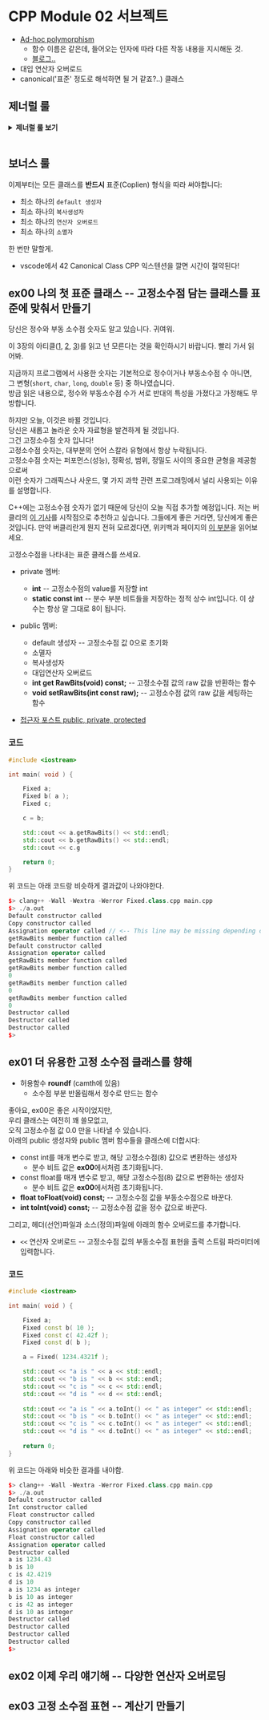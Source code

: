 # CPP Module 02 서브젝트

- [Ad-hoc polymorphism](https://en.wikipedia.org/wiki/Ad_hoc_polymorphism)
  - 함수 이름은 같은데, 들어오는 인자에 따라 다른 작동 내용을 지시해둔 것. 
  - [블로그..](https://yinjae.wordpress.com/2012/04/02/polymorphism/)
- 대입 연산자 오버로드
- canonical('표준' 정도로 해석하면 될 거 같죠?..) 클래스

## 제너럴 룰
<details>
<summary> <b> 제너럴 룰 보기 </b>  </summary><br>
<div markdown="1">
  
- 헤더 안에 구현된 모든 기능(템플릿의 경우는 제외) 및 보호되지 않은 헤더는 exercise 0점을 의미합니다.
- 모든 **출력은 표준 출력으로** 하며, 특별히 지정하지 않는 한 **개행(\n)으로 끝납니다.**
- 부과된 파일 이름 뒤에는 letter, 클래스 이름, 함수 이름, 메서드 이름이 와야합니다.
- 기억하십시오: 이제 더 이상 C가 아닌 C++로 코딩하고 있습니다. 따라서:
  - 다음 기능은 **금지**되어 있으며 사용시 0점 처리를 받습니다. 묻지도 따지지도 마시오: ***alloc, *printf, free*
  - 기본적으로 표준 라이브러리의 모든 것을 사용할 수 있습니다. **그러나** C++ 버전의 함수를 사용하는 것이 현명할 것입니다.
    당신은 C에 익숙합니다. 당신이 아는 것을 유지하는 대신, C++ 버전의 함수를 사용하는 것이 현명할 것입니다. 결국 이건 새로운 언어입니다.
  - 그리고 **네, 안돼요.** 써도 될 때까지는 [STL](https://www.cplusplus.com/reference/stl/)을 사용할 수 없습니다.(즉, 모듈08 전에는 안됨).
  - 이는 include <algorithm>을 필요로 하는 모든 것은--벡터/리스트/맵/등등--다 안된다는 뜻입니다.
- 명시적으로 금지된 기능 또는 기계의 사용은 묻지도 따지지도 않고 0점 처리됩니다.
- 또한, 달리 명시되지 않는 한 C++ 키워드 **using namespace**및 **friend**는 금지되어 있습니다.
  - 그들의 사용은 질문없이 **-42점**으로 처리 될 것입니다.
- 클래스와 관련된 파일은 달리 명시되지 않는 한 항상 **ClassName.hpp** 및 **ClassName.cpp**입니다.
- Turn-in 디렉토리는 **ex00/**, **ex01/**, ... , **exn/**.
- 예제를 철저하게 읽어야합니다. exercise의 설명에서는 명확하지 않았던 요구 사항을 포함하고 있을 수 있습니다.
  만약 뭔가 모호해 보인다면, 당신이 **C++**를 충분히 이해하지 못한 것입니다.
- 앞에서부터 배운 **C++** 도구는 사용할 수 있으므로, external 라이브러리는 사용할 수 없습니다. 그리고 물어보기 전에 말해드려요:
  - 그것은 또한 **C++11과 파생 모델**, **Boost** 또는 C++ 없으면 못사는 놀라운 기술을 갖춘 친구가 알려준 그 어떤 것도 안된다는 뜻입니다.
  - = 범위 기반 for문 C++11이니까 사용 금지..
- 상당한 양의 클래스들을 제출해야 할 수도 있습니다. 이것은 좋아하는 텍스트 편집기를 스크립팅할 수 없다면 지루해 보일 수 있습니다.
- 시작하기 전에 각 exercise를 **완전히** 읽으십시오! 진짜로요, 읽으세요.
- 사용할 컴파일러는 **clang++**입니다.
- 코드는 다음 플래그를 사용하여 컴파일해야합니다: **-Wall -Wextra -Werror**
- 당신의 각 includes는 다른 includes들과 독립적으로 포함될 수 있어야 합니다. Includes는 분명히 그들이 의존하는 다른 모든 include를 포함해야합니다.
- 궁금할까봐: **C++에서는 코딩 스타일이 적용되지 않습니다.** 원하는 스타일 아무거나 사용 가능, 제한 없음. **하지만, 동료 평가자가 읽을 수 없는 코드는 채점 받을 수 없겠죠**
- 이제 중요한 사항 : 서브젝트에 명시적으로 설명하지 않는 한 **프로그램에 의해 채점되지 않습니다**. 따라서, 여러분은 exercise를 선택하는 방법에 있어서 어느 정도의 자유가 주어집니다. 하지만, 각 exercise의 제한조건에 유의하고, **게으르지 마세요**, 연습문제들이 제공해야되는 **많은 것들을 놓치게 될거예요!**
- **제출하는 파일에 일부 관계없는 파일이 있는 것은 문제가 되지 않습니다.** 요청한 파일보다 더 많은 파일로 코드를 분리할 수도 있습니다.
  결과가 프로그램에 의해 채점되지 않는 한, **자유롭게 하세요.**
- 비록 서브젝트의 exercise가 짧더라도, 알아야 할 것을 확실히 이해하고, 가능한 최선의 방법으로 풀었다는 것을 확실히 하기 위해 시간을 들이는 것은 가치가 있습니다.
- 오딘의 이름으로, 토르의 이름으로! 머리를 쓰세요!!!
  
 </div> 
 </details>
 <BR>

## 보너스 룰
이제부터는 모든 클래스를 **반드시** 표준(Coplien) 형식을 따라 써야합니다:

- 최소 하나의 `default 생성자`
- 최소 하나의 `복사생성자`
- 최소 하나의 `연산자 오버로드`
- 최소 하나의 `소멸자`

한 번만 말할게.

- vscode에서 42 Canonical Class CPP 익스텐션을 깔면 시간이 절약된다!

## ex00 나의 첫 표준 클래스 -- 고정소수점 담는 클래스를 표준에 맞춰서 만들기

당신은 정수와 부동 소수점 숫자도 알고 있습니다. 귀여워.

이 3장의 아티클([1](https://www.cprogramming.com/tutorial/floating_point/understanding_floating_point.html), [2](https://www.cprogramming.com/tutorial/floating_point/understanding_floating_point_representation.html), [3](https://www.cprogramming.com/tutorial/floating_point/understanding_floating_point_printing.html))를 읽고 넌 모른다는 것을 확인하시기 바랍니다. 빨리 가서 읽어봐.

지금까지 프로그램에서 사용한 숫자는 기본적으로 정수이거나 부동소수점 수 아니면,
<br>그 변형(`short`, `char`, `long`, `double` 등) 중 하나였습니다.
<br>방금 읽은 내용으로, 정수와 부동소수점 수가 서로 반대의 특성을 가졌다고 가정해도 무방합니다.

하지만 오늘, 이것은 바뀔 것입니다.
<br>당신은 새롭고 놀라운 숫자 자료형을 발견하게 될 것입니다.
<br>그건 고정소수점 숫자 입니다!
<br>고정소수점 숫자는, 대부분의 언어 스칼라 유형에서 항상 누락됩니다.
<br>고정소수점 숫자는 퍼포먼스(성능), 정확성, 범위, 정밀도 사이의 중요한 균형을 제공함으로써
<br>이런 숫자가 그래픽스나 사운드, 몇 가지 과학 관련 프로그래밍에서 널리 사용되는 이유를 설명합니다.

C++에는 고정소수점 숫자가 없기 때문에 당신이 오늘 직접 추가할 예정입니다.
저는 버클리의 [이 기사](https://inst.eecs.berkeley.edu//~cs61c/sp06/handout/fixedpt.html)를 시작점으로 추천하고 싶습니다. 그들에게 좋은 거라면, 당신에게 좋은 것입니다.
만약 버클리란게 뭔지 전혀 모르겠다면, 위키백과 페이지의 [이 부분](https://en.wikipedia.org/wiki/University_of_California,_Berkeley#Notable_alumni.2C_faculty.2C_and_staff)을 읽어보세요.

고정소수점을 나타내는 표준 클래스를 쓰세요.

- private 멤버:
  - **int** -- 고정소수점의 value를 저장할 int
  - **static const int** -- 분수 부분 비트들을 저장하는 정적 상수 int입니다. 이 상수는 항상 말 그대로 8이 됩니다.
- public 멤버:
  - default 생성자 -- 고정소수점 값 0으로 초기화 
  - 소멸자
  - 복사생성자
  - 대입연산자 오버로드
  - **int get RawBits(void) const;** -- 고정소수점 값의 raw 값을 반환하는 함수
  - **void setRawBits(int const raw);** -- 고정소수점 값의 raw 값을 세팅하는 함수

- [접근자 포스트 public, private, protected](https://yeolco.tistory.com/115)


### 코드
~~~C++
#include <iostream>

int main( void ) {

    Fixed a;
    Fixed b( a );
    Fixed c;

    c = b;

    std::cout << a.getRawBits() << std::endl;
    std::cout << b.getRawBits() << std::endl;
    std::cout << c.g

    return 0;
}
~~~
 
 위 코드는 아래 코드랑 비슷하게 결과값이 나와야한다.
 
~~~C++
$> clang++ -Wall -Wextra -Werror Fixed.class.cpp main.cpp
$> ./a.out
Default constructor called
Copy constructor called
Assignation operator called // <-- This line may be missing depending on your implementation
getRawBits member function called
Default constructor called
Assignation operator called
getRawBits member function called
getRawBits member function called
0
getRawBits member function called
0
getRawBits member function called
0
Destructor called
Destructor called
Destructor called
$>
~~~

## ex01 더 유용한 고정 소수점 클래스를 향해

- 허용함수 **roundf** (camth에 있음)
  - 소수점 부분 반올림해서 정수로 만드는 함수

좋아요, ex00은 좋은 시작이었지만, <br>
우리 클래스는 여전히 꽤 쓸모없고, <Br>
오직 고정소수점 값 0.0 만을 나타낼 수 있습니다. <br>
아래의 public 생성자와 public 멤버 함수들을 클래스에 더합시다:

- const int를 매개 변수로 받고, 해당 고정소수점(8) 값으로 변환하는 생성자
  - 분수 비트 값은 **ex00**에서처럼 초기화됩니다.
- const float를 매개 변수로 받고, 해당 고정소수점(8) 값으로 변환하는 생성자
  - 분수 비트 값은 **ex00**에서처럼 초기화됩니다.
- **float toFloat(void) const;** -- 고정소수점 값을 부동소수점으로 바꾼다.
- **int toInt(void) const;** -- 고정소수점 값을 정수 값으로 바꾼다.

그리고, 헤더(선언)파일과 소스(정의)파일에 아래의 함수 오버로드를 추가합니다.

- `<<` 연산자 오버로드 -- 고정소수점 값의 부동소수점 표현을 출력 스트림 파라미터에 입력합니다.


### 코드

~~~C++
#include <iostream>

int main( void ) {

    Fixed a;
    Fixed const b( 10 );
    Fixed const c( 42.42f );
    Fixed const d( b );

    a = Fixed( 1234.4321f );

    std::cout << "a is " << a << std::endl;
    std::cout << "b is " << b << std::endl;
    std::cout << "c is " << c << std::endl;
    std::cout << "d is " << d << std::endl;
    
    std::cout << "a is " << a.toInt() << " as integer" << std::endl;
    std::cout << "b is " << b.toInt() << " as integer" << std::endl;
    std::cout << "c is " << c.toInt() << " as integer" << std::endl;
    std::cout << "d is " << d.toInt() << " as integer" << std::endl;
    
    return 0;
}
~~~

위 코드는 아래와 비슷한 결과를 내야함.

~~~C++
$> clang++ -Wall -Wextra -Werror Fixed.class.cpp main.cpp
$> ./a.out
Default constructor called
Int constructor called
Float constructor called
Copy constructor called
Assignation operator called
Float constructor called
Assignation operator called
Destructor called
a is 1234.43
b is 10
c is 42.4219
d is 10
a is 1234 as integer
b is 10 as integer
c is 42 as integer
d is 10 as integer
Destructor called
Destructor called
Destructor called
Destructor called
$>
~~~

## ex02 이제 우리 얘기해 -- 다양한 연산자 오버로딩

## ex03 고정 소수점 표현 -- 계산기 만들기
